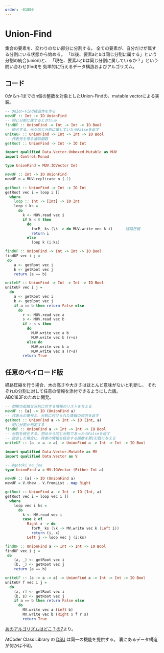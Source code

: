 ```yaml
---
order: -01000
---
```

# Union-Find

集合の要素を、交わりのない部分に分割する。
全ての要素が、自分だけが属する分割にいる状態から始める。
「以後、要素aとbは同じ分割に属する」という分割の統合(union)と、
「現在、要素aとbは同じ分割に属しているか？」という問い合わせ(find)を
効率的に行えるデータ構造およびアルゴリズム。

## コード

0からn-1までのn個の整数を対象としたUnion-Findの、mutable vectorによる実装。

```haskell API
-- Union-Find構造体を作る
newUF :: Int -> IO UnionFind
-- 同じ分割に属するときTrue
findUF :: UnionFind -> Int -> Int -> IO Bool
-- 統合する。元々同じ分割に属していたらFalseを返す
uniteUF :: UnionFind -> Int -> Int -> IO Bool
-- 代表元を得る補助関数
getRoot :: UnionFind -> Int -> IO Int
```

```haskell
import qualified Data.Vector.Unboxed.Mutable as MUV
import Control.Monad

type UnionFind = MUV.IOVector Int

newUF :: Int -> IO UnionFind
newUF n = MUV.replicate n (-1)

getRoot :: UnionFind -> Int -> IO Int
getRoot vec i = loop i []
  where
    loop :: Int -> [Int] -> IO Int
    loop i ks =
      do
        k <- MUV.read vec i
        if k < 0 then
          do
            forM_ ks (\k -> do MUV.write vec k i)   -- 経路圧縮
            return i
          else
            loop k (i:ks)

findUF :: UnionFind -> Int -> Int -> IO Bool
findUF vec i j =
 do
    a <- getRoot vec i
    b <- getRoot vec j
    return (a == b)

uniteUF :: UnionFind -> Int -> Int -> IO Bool
uniteUF vec i j =
  do
    a <- getRoot vec i
    b <- getRoot vec j
    if a == b then return False else
      do
        r <- MUV.read vec a
        s <- MUV.read vec b
        if r < s then
          do
            MUV.write vec a b
            MUV.write vec b (r+s)
          else do
            MUV.write vec b a
            MUV.write vec a (r+s)
        return True
```

## 任意のペイロード版

経路圧縮を行う場合、木の高さや大きさはほとんど意味がないと判断し、
それぞれの分割に対して任意の情報を添付できるようにした版。  
ABC183Fのために開発。

```haskell API
-- 初期の孤独な分割に対する情報のリストを与える
newUF :: [a] -> IO (UnionFind a)
-- 代表元の番号と、分割に付けられた情報の両方を返す
getRoot :: UnionFind a -> Int -> IO (Int, a)
-- 同じ分割か判定する
findUF :: UnionFind a -> Int -> Int -> IO Bool
-- 分割を統合する。初めから同じ分割であったらFalseを返す
-- 統合した場合に、両者の情報を統合する関数を第1引数に与える
uniteUF :: (a -> a -> a) -> UnionFind a -> Int -> Int -> IO Bool
```

```haskell
import qualified Data.Vector.Mutable as MV
import qualified Data.Vector as V

-- @gotoki_no_joe
type UnionFind a = MV.IOVector (Either Int a)

newUF :: [a] -> IO (UnionFind a)
newUF = V.thaw . V.fromList . map Right

getRoot :: UnionFind a -> Int -> IO (Int, a)
getRoot vec i = loop vec i []
  where
    loop vec i ks =
      do
        k <- MV.read vec i
        case k of
          Right x -> do
            forM_ ks (\k -> MV.write vec k (Left i))
            return (i, x)
          Left j -> loop vec j (i:ks)

findUF :: UnionFind a -> Int -> Int -> IO Bool
findUF vec i j =
 do
    (a, _) <- getRoot vec i
    (b, _) <- getRoot vec j
    return (a == b)

uniteUF :: (a -> a -> a) -> UnionFind a -> Int -> Int -> IO Bool
uniteUF f vec i j =
  do
    (a, r) <- getRoot vec i
    (b, s) <- getRoot vec j
    if a == b then return False else
      do
        MV.write vec a (Left b)
        MV.write vec b (Right $ f r s)
        return True
```

[あのアルゴリズムはどこ？の7](/H4A/readings/whereis/07.unionfind/)より。

AtCoder Class Library の
[DSU](https://atcoder.github.io/ac-library/production/document_ja/dsu.html)
は同一の機能を提供する。
裏にあるデータ構造が何かは不明。
